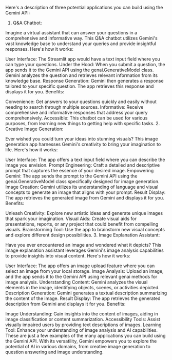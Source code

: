 
Here's a description of three potential applications you can build using the Gemini API:

1. Q&A Chatbot:

Imagine a virtual assistant that can answer your questions in a comprehensive and informative way. This Q&A chatbot utilizes Gemini's vast knowledge base to understand your queries and provide insightful responses. Here's how it works:

User Interface: The Streamlit app would have a text input field where you can type your questions.
Under the Hood: When you submit a question, the app sends it to the Gemini API using the genai.GenerativeModel class. Gemini analyzes the question and retrieves relevant information from its knowledge base.
Response Generation: Gemini then generates a response tailored to your specific question. The app retrieves this response and displays it for you.
Benefits:

Convenience: Get answers to your questions quickly and easily without needing to search through multiple sources.
Informative: Receive comprehensive and informative responses that address your query comprehensively.
Accessible: This chatbot can be used for various purposes, from learning new things to getting help with specific tasks.
2. Creative Image Generation:

Ever wished you could turn your ideas into stunning visuals? This image generation app harnesses Gemini's creativity to bring your imagination to life. Here's how it works:

User Interface: The app offers a text input field where you can describe the image you envision.
Prompt Engineering: Craft a detailed and descriptive prompt that captures the essence of your desired image.
Empowering Gemini: The app sends the prompt to the Gemini API using the genai.GenerativeModel class specifically designed for image generation.
Image Creation: Gemini utilizes its understanding of language and visual concepts to generate an image that aligns with your prompt.
Result Display: The app retrieves the generated image from Gemini and displays it for you.
Benefits:

Unleash Creativity: Explore new artistic ideas and generate unique images that spark your imagination.
Visual Aids: Create visual aids for presentations, reports, or any project that could benefit from compelling visuals.
Brainstorming Tool: Use the app to brainstorm new visual concepts and explore different design possibilities.
3. Image Explanation Assistant:

Have you ever encountered an image and wondered what it depicts? This image explanation assistant leverages Gemini's image analysis capabilities to provide insights into visual content. Here's how it works:

User Interface: The app offers an image upload feature where you can select an image from your local storage.
Image Analysis: Upload an image, and the app sends it to the Gemini API using relevant genai methods for image analysis.
Understanding Content: Gemini analyzes the visual elements in the image, identifying objects, scenes, or activities depicted.
Description Generation: Gemini generates a textual description summarizing the content of the image.
Result Display: The app retrieves the generated description from Gemini and displays it for you.
Benefits:

Image Understanding: Gain insights into the content of images, aiding in image classification or content summarization.
Accessibility Tools: Assist visually impaired users by providing text descriptions of images.
Learning Tool: Enhance your understanding of image analysis and AI capabilities.
These are just a few examples of the many applications you can build using the Gemini API. With its versatility, Gemini empowers you to explore the potential of AI in various domains, from creative image generation to question answering and image understanding.
